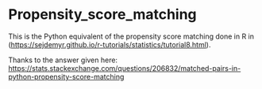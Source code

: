 # Propensity_score_matching

This is the Python equivalent of the propensity score matching done in R in (https://sejdemyr.github.io/r-tutorials/statistics/tutorial8.html).

Thanks to the answer given here:
https://stats.stackexchange.com/questions/206832/matched-pairs-in-python-propensity-score-matching

